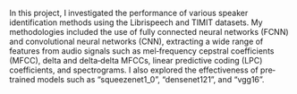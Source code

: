 In this project, I investigated the performance of various speaker identification methods
using the Librispeech and TIMIT datasets. My methodologies included the use of fully
connected neural networks (FCNN) and convolutional neural networks (CNN), extracting
a wide range of features from audio signals such as mel‐frequency cepstral coefficients
(MFCC), delta and delta‐delta MFCCs, linear predictive coding (LPC) coefficients, and
spectrograms. I also explored the effectiveness of pre‐trained models such as
“squeezenet1_0”, “densenet121”, and “vgg16”.
